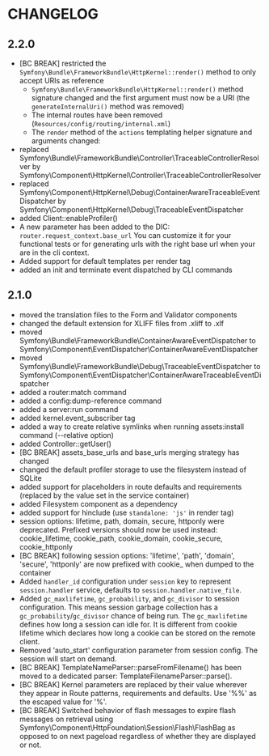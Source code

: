 CHANGELOG
=========

2.2.0
-----

 * [BC BREAK] restricted the `Symfony\Bundle\FrameworkBundle\HttpKernel::render()` method to only accept URIs as reference
   * `Symfony\Bundle\FrameworkBundle\HttpKernel::render()` method signature changed and the first argument
     must now be a URI (the `generateInternalUri()` method was removed)
   * The internal routes have been removed (`Resources/config/routing/internal.xml`)
   * The `render` method of the `actions` templating helper signature and arguments changed:
 * replaced Symfony\Bundle\FrameworkBundle\Controller\TraceableControllerResolver by Symfony\Component\HttpKernel\Controller\TraceableControllerResolver
 * replaced Symfony\Component\HttpKernel\Debug\ContainerAwareTraceableEventDispatcher by Symfony\Component\HttpKernel\Debug\TraceableEventDispatcher
 * added Client::enableProfiler()
 * A new parameter has been added to the DIC: `router.request_context.base_url`
   You can customize it for your functional tests or for generating urls with
   the right base url when your are in the cli context.
 * Added support for default templates per render tag
 * added an init and terminate event dispatched by CLI commands

2.1.0
-----

 * moved the translation files to the Form and Validator components
 * changed the default extension for XLIFF files from .xliff to .xlf
 * moved Symfony\Bundle\FrameworkBundle\ContainerAwareEventDispatcher to Symfony\Component\EventDispatcher\ContainerAwareEventDispatcher
 * moved Symfony\Bundle\FrameworkBundle\Debug\TraceableEventDispatcher to Symfony\Component\EventDispatcher\ContainerAwareTraceableEventDispatcher
 * added a router:match command
 * added a config:dump-reference command
 * added a server:run command
 * added kernel.event_subscriber tag
 * added a way to create relative symlinks when running assets:install command (--relative option)
 * added Controller::getUser()
 * [BC BREAK] assets_base_urls and base_urls merging strategy has changed
 * changed the default profiler storage to use the filesystem instead of SQLite
 * added support for placeholders in route defaults and requirements (replaced
   by the value set in the service container)
 * added Filesystem component as a dependency
 * added support for hinclude (use ``standalone: 'js'`` in render tag)
 * session options: lifetime, path, domain, secure, httponly were deprecated.
   Prefixed versions should now be used instead: cookie_lifetime, cookie_path,
   cookie_domain, cookie_secure, cookie_httponly
 * [BC BREAK] following session options: 'lifetime', 'path', 'domain', 'secure',
   'httponly' are now prefixed with cookie_ when dumped to the container
 * Added `handler_id` configuration under `session` key to represent `session.handler`
   service, defaults to `session.handler.native_file`.
 * Added `gc_maxlifetime`, `gc_probability`, and `gc_divisor` to session
   configuration. This means session garbage collection has a
  `gc_probability`/`gc_divisor` chance of being run. The `gc_maxlifetime` defines
   how long a session can idle for. It is different from cookie lifetime which
   declares how long a cookie can be stored on the remote client.
 * Removed 'auto_start' configuration parameter from session config. The session will
   start on demand.
 * [BC BREAK] TemplateNameParser::parseFromFilename() has been moved to a dedicated
   parser: TemplateFilenameParser::parse().
 * [BC BREAK] Kernel parameters are replaced by their value wherever they appear
   in Route patterns, requirements and defaults. Use '%%' as the escaped value for '%'.
 * [BC BREAK] Switched behavior of flash messages to expire flash messages on retrieval
   using Symfony\Component\HttpFoundation\Session\Flash\FlashBag as opposed to on
   next pageload regardless of whether they are displayed or not.
